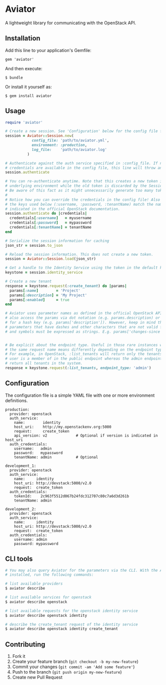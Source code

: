 # Aviator

A lightweight library for communicating with the OpenStack API.


## Installation

Add this line to your application's Gemfile:

    gem 'aviator'

And then execute:

    $ bundle

Or install it yourself as:

    $ gem install aviator

## Usage

```ruby
require 'aviator'

# Create a new session. See 'Configuration' below for the config file format.
session = Aviator::Session.new(
            config_file: 'path/to/aviator.yml',
            environment: :production,
            log_file:    'path/to/aviator.log'
          )

# Authenticate against the auth service specified in :config_file. If no 
# credentials are available in the config file, this line will throw an error.
session.authenticate

# You can re-authenticate anytime. Note that this creates a new token in the 
# underlying environment while the old token is discarded by the Session object.
# Be aware of this fact as it might unnecessarily generate too many tokens.
#
# Notice how you can override the credentials in the config file! Also note that
# the keys used below (:username, :password, :tenantName) match the name as 
# indicated in the official OpenStack documentation.
session.authenticate do |credentials|
  credentials[:username]   = myusername
  credentials[:password]   = mypassword
  credentials[:tenantName] = tenantName
end

# Serialize the session information for caching
json_str = session.to_json

# Reload the session information. This does not create a new token.
session = Aviator::Session.load(json_str)

# Get a handle to the Identity Service using the token in the default key
keystone = session.identity_service

# Create a new tenant
response = keystone.request(:create_tenant) do |params|
  params[:name]        = 'Project'
  params[:description] = 'My Project'
  params[:enabled]     = true
end

# Aviator uses parameter names as defined in the official OpenStack API doc. You can 
# also access the params via dot notation (e.g. params.description) or by using a string
# for a hash key (e.g. params['description']). However, keep in mind that OpenStack
# parameters that have dashes and other characters that are not valid for method names
# and symbols must be expressed as strings. E.g. params['changes-since']


# Be explicit about the endpoint type. Useful in those rare instances when
# the same request name means differently depending on the endpoint type.
# For example, in OpenStack, :list_tenants will return only the tenants the
# user is a member of in the public endpoint whereas the admin endpoint will
# return all tenants in the system.
response = keystone.request(:list_tenants, endpoint_type: 'admin')
```

## Configuration

The configuration file is a simple YAML file with one or more environment definitions.

```
production:
  provider: openstack
  auth_service:
    name:        identity
    host_uri:    http://my.openstackenv.org:5000
    request:     create_token
    api_version: v2             # Optional if version is indicated in host_uri
  auth_credentials:
    username:   admin
    password:   mypassword
    tenantName: admin           # Optional

development_1:
  provider: openstack
  auth_service:
    name:     identity
    host_uri: http://devstack:5000/v2.0
    request:  create_token
  auth_credentials:
    tokenId:    2c963f5512d067b24fdc312707c80c7a6d3d261b
    tenantName: admin

development_2:
  provider: openstack
  auth_service:
    name:     identity
    host_uri: http://devstack:5000/v2.0
    request:  create_token
  auth_credentials:
    username: admin
    password: mypassword
```

## CLI tools

```bash
# You may also query Aviator for the parameters via the CLI. With the Aviator gem 
# installed, run the following commands:

# list available providers
$ aviator describe

# list available services for openstack
$ aviator describe openstack

# list available requests for the openstack identity service
$ aviator describe openstack identity

# describe the create_tenant request of the identity service
$ aviator describe openstack identity create_tenant
```
  
## Contributing

1. Fork it
2. Create your feature branch (`git checkout -b my-new-feature`)
3. Commit your changes (`git commit -am 'Add some feature'`)
4. Push to the branch (`git push origin my-new-feature`)
5. Create new Pull Request
